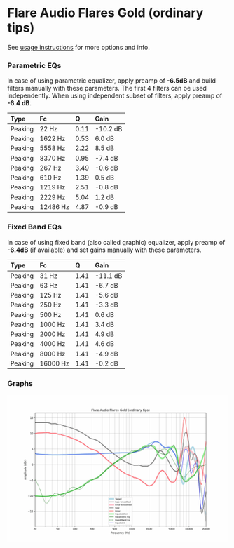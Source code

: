 # Flare Audio Flares Gold (ordinary tips)
See [usage instructions](https://github.com/jaakkopasanen/AutoEq#usage) for more options and info.

### Parametric EQs
In case of using parametric equalizer, apply preamp of **-6.5dB** and build filters manually
with these parameters. The first 4 filters can be used independently.
When using independent subset of filters, apply preamp of **-6.4 dB**.

| Type    | Fc       |    Q | Gain     |
|:--------|:---------|:-----|:---------|
| Peaking | 22 Hz    | 0.11 | -10.2 dB |
| Peaking | 1622 Hz  | 0.53 | 6.0 dB   |
| Peaking | 5558 Hz  | 2.22 | 8.5 dB   |
| Peaking | 8370 Hz  | 0.95 | -7.4 dB  |
| Peaking | 267 Hz   | 3.49 | -0.6 dB  |
| Peaking | 610 Hz   | 1.39 | 0.5 dB   |
| Peaking | 1219 Hz  | 2.51 | -0.8 dB  |
| Peaking | 2229 Hz  | 5.04 | 1.2 dB   |
| Peaking | 12486 Hz | 4.87 | -0.9 dB  |

### Fixed Band EQs
In case of using fixed band (also called graphic) equalizer, apply preamp of **-6.4dB**
(if available) and set gains manually with these parameters.

| Type    | Fc       |    Q | Gain     |
|:--------|:---------|:-----|:---------|
| Peaking | 31 Hz    | 1.41 | -11.1 dB |
| Peaking | 63 Hz    | 1.41 | -6.7 dB  |
| Peaking | 125 Hz   | 1.41 | -5.6 dB  |
| Peaking | 250 Hz   | 1.41 | -3.3 dB  |
| Peaking | 500 Hz   | 1.41 | 0.6 dB   |
| Peaking | 1000 Hz  | 1.41 | 3.4 dB   |
| Peaking | 2000 Hz  | 1.41 | 4.9 dB   |
| Peaking | 4000 Hz  | 1.41 | 4.6 dB   |
| Peaking | 8000 Hz  | 1.41 | -4.9 dB  |
| Peaking | 16000 Hz | 1.41 | -0.2 dB  |

### Graphs
![](./Flare%20Audio%20Flares%20Gold%20(ordinary%20tips).png)